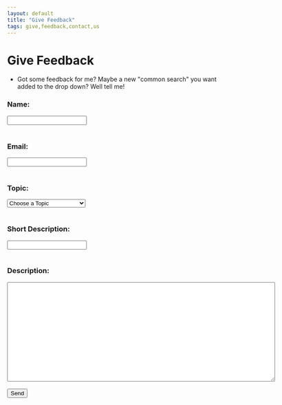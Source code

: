 ```yaml
---
layout: default
title: "Give Feedback"
tags: give,feedback,contact,us
---
```

# Give Feedback
* Got some feedback for me?  Maybe a new "common search" you want added to the drop down?  Well tell me!

<html>
  <head>
    <script type="text/javascript">
     function concatenate(/*String*/string_one, /*String*/string_two, /*boolean*/with_space) {
      if (with_space===true) {
     return string_one+'-'+string_two;
      }
      else {
     return string_one+string_two;
      }
     }
     function join_names() {
      var input_topic = document.getElementsByName('topic')[0].value;
      var input_short_description = document.getElementsByName('short_description')[0].value;
      var var_input_subject = concatenate(input_topic, input_short_description, true);
      document.getElementsByName('_subject').value = var_input_subject;
     }
    </script>    
  </head>
  <body>
    <!--<h1>Give Feedback</h1>-->
    <form id="giveFeedback" action="https://formspree.io/craig.willett@gmail.com" method="POST">
      <input type="hidden" name="_subject" id="_subject" value="">
      <b><h3>Name:</h3></b>
      <input type="text" name="name" required><br/><br/>
      <b><h3>Email:</h3></b>
      <input type="email" name="_replyto" required><br/><br/>
      <b><h3>Topic:</h3></b>
      <select name="topic" required>
        <option value="">Choose a Topic</option>
        <option value="Complaint">Complaint</option>
        <option value="Idea">Idea</option>
        <option value="Kudos">Kudos</option>
        <option value="Question">Question</option>
        <option value="New Common Search">New Common Search Item</option>
      </select><br/><br/>
      <b><h3>Short Description:</h3></b>
      <input type="text" name="short_description" required><br/><br/>
      <b><h3>Description:</h3></b>
      <textarea rows="15" cols="75" name="Description" required></textarea><br/><br/>      
      <!--<b><h3>Feedback:</h3></b>
      <textarea rows="15" cols="75" name="Feedback" required></textarea><br/><br/>-->
      <input type="submit" onclick="join_names();" value="Send">
  </form>
  </body>
</html>
